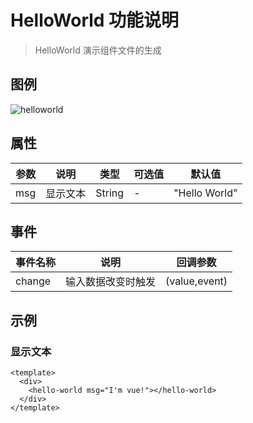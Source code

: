 # HelloWorld 功能说明

> HelloWorld 演示组件文件的生成

## 图例

![helloworld](./example)

## 属性

| 参数 | 说明     | 类型   | 可选值 | 默认值        |
| ---- | -------- | ------ | ------ | ------------- |
| msg  | 显示文本 | String | -      | "Hello World" |

## 事件

| 事件名称 | 说明               | 回调参数      |
| -------- | ------------------ | ------------- |
| change   | 输入数据改变时触发 | (value,event) |

## 示例

### 显示文本

```vue
<template>
  <div>
    <hello-world msg="I'm vue!"></hello-world>
  </div>
</template>
```
